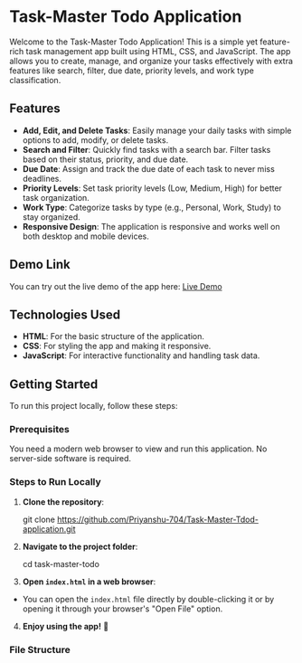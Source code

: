 # Task-Master Todo Application

Welcome to the Task-Master Todo Application! This is a simple yet feature-rich task management app built using HTML, CSS, and JavaScript. The app allows you to create, manage, and organize your tasks effectively with extra features like search, filter, due date, priority levels, and work type classification.

## Features

- **Add, Edit, and Delete Tasks**: Easily manage your daily tasks with simple options to add, modify, or delete tasks.
- **Search and Filter**: Quickly find tasks with a search bar. Filter tasks based on their status, priority, and due date.
- **Due Date**: Assign and track the due date of each task to never miss deadlines.
- **Priority Levels**: Set task priority levels (Low, Medium, High) for better task organization.
- **Work Type**: Categorize tasks by type (e.g., Personal, Work, Study) to stay organized.
- **Responsive Design**: The application is responsive and works well on both desktop and mobile devices.

## Demo Link

You can try out the live demo of the app here: [Live Demo](https://priyanshu-704.github.io/Task-Master-Todo-application/)

## Technologies Used

- **HTML**: For the basic structure of the application.
- **CSS**: For styling the app and making it responsive.
- **JavaScript**: For interactive functionality and handling task data.

## Getting Started

To run this project locally, follow these steps:

### Prerequisites

You need a modern web browser to view and run this application. No server-side software is required.

### Steps to Run Locally

1. **Clone the repository**:

   git clone https://github.com/Priyanshu-704/Task-Master-Tdod-application.git

2.  **Navigate to the project folder**:

    cd task-master-todo

3. **Open `index.html` in a web browser**:
- You can open the `index.html` file directly by double-clicking it or by opening it through your browser's "Open File" option.

4. **Enjoy using the app!** 🎉

### File Structure


